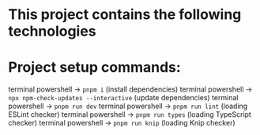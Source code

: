 # This project contains the following technologies

# Project setup commands:
terminal powershell -> `pnpm i` (install dependencies)
terminal powershell -> `npx npm-check-updates --interactive` (update dependencies)
terminal powershell -> `pnpm run dev`
terminal powershell -> `pnpm run lint` (loading ESLint checker)
terminal powershell -> `pnpm run types` (loading TypeScript checker)
terminal powershell -> `pnpm run knip` (loading Knip checker)